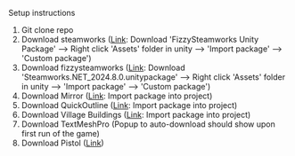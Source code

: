 Setup instructions

1. Git clone repo
2. Download steamworks ([Link](https://github.com/rlabrecque/Steamworks.NET/releases/tag/2024.8.0): Download 'FizzySteamworks Unity Package' --> Right click 'Assets' folder in unity --> 'Import package' --> 'Custom package')
3. Download fizzysteamworks ([Link](https://github.com/Chykary/FizzySteamworks/releases/tag/FizzySteamworks-6.0.1): Download 'Steamworks.NET_2024.8.0.unitypackage' --> Right click 'Assets' folder in unity --> 'Import package' --> 'Custom package')
4. Download Mirror ([Link](https://assetstore.unity.com/packages/tools/network/mirror-129321): Import package into project)
5. Download QuickOutline ([Link](https://assetstore.unity.com/packages/tools/particles-effects/quick-outline-115488): Import package into project)
6. Download Village Buildings ([Link](https://assetstore.unity.com/packages/3d/environments/urban/village-buildings-77486): Import package into project)
7. Download TextMeshPro (Popup to auto-download should show upon first run of the game)
8. Download Pistol ([Link](https://assetstore.unity.com/packages/3d/props/guns/pistol-92-175490))

